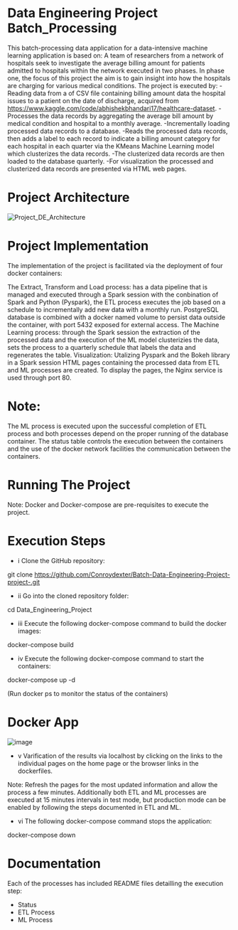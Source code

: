 # Data Engineering Project Batch_Processing 

This batch-processing data application for a data-intensive machine learning application is based on:
A team of researchers from a network of hospitals seek to investigate the average billing amount for patients admitted to hospitals within the network executed in two phases. In phase one, the focus of this project
the aim is to gain insight into how the hospitals are charging for various medical conditions. The project is executed by:
-Reading data from a of CSV file containing billing amount data the hospital issues to a patient on the date of discharge, acquired from https://www.kaggle.com/code/abhishekbhandari17/healthcare-dataset.
-Processes the data records by aggregating the average bill amount by medical condition and hospital to a monthly average.
-Incrementally loading processed data records to a database.
-Reads the processed data records, then adds a label to each record to indicate a billing amount category for each hospital in each quarter via the KMeans Machine Learning model which clusterizes the data records.
-The clusterized data records are then loaded to the database quarterly.
-For visualization the processed and clusterized data records are presented via HTML web pages.

# Project Architecture 
![Project_DE_Architecture](https://github.com/user-attachments/assets/4c6d0b70-6218-409c-adb9-59206c54c1fe)


# Project Implementation
The implementation of the project is facilitated via the deployment of four docker containers:

The Extract, Transform and Load process: has a data pipeline that is managed and executed through a Spark session with the conbination of Spark and Python (Pyspark), the ETL process executes the job based on a schedule to incrementally add new data with a monthly run.
PostgreSQL database is combined with a docker named volume to persist data outside the container, with port 5432 exposed for external access.
The Machine Learning process: through the Spark session the extraction of the processed data and the execution of the ML model clusterizies the data, sets the process to a quarterly schedule that labels the data and regenerates the table.
Visualization: Utalizing Pyspark and the Bokeh library in a Spark session HTML pages containing the processed data from ETL and ML processes are created. To display the pages, the Nginx service is used through port 80.


# Note:
The ML process is executed upon the successful completion of ETL process and both processes depend on the proper running of the database container. The status table controls the execution between the containers
and the use of the docker network facilities the communication between the containers.


# Running The Project
Note: Docker and Docker-compose are pre-requisites to execute the project.

# Execution Steps 

- i Clone the GitHub repository:

git clone https://github.com/Conroydexter/Batch-Data-Engineering-Project-project-.git

- ii Go into the cloned repository folder:

cd Data_Engineering_Project

- iii Execute the following docker-compose command to build the docker images:

docker-compose build

- iv Execute the following docker-compose command to start the containers:

docker-compose up -d

(Run docker ps to monitor the status of the containers)

# Docker App

![image](https://github.com/user-attachments/assets/4f0c1e4d-f2ba-4474-9875-a999602a100b)


- v Varification of the results via localhost by clicking on the links to the individual pages on the home page or the browser links in the dockerfiles.

Note: Refresh the pages for the most updated information and allow the process a few minutes. Additionally both ETL and ML processes are executed at 15 minutes intervals in test mode,  but production mode can be enabled by following the steps documented in ETL and ML.

- vi The following docker-compose command stops the application:

docker-compose down 

# Documentation
Each of the processes has included README files detailling the execution step:
- Status
- ETL Process
- ML Process
